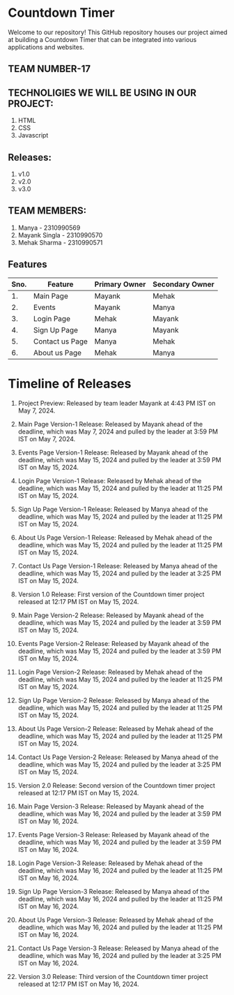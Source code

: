 # Countdown Timer

Welcome to our repository! This GitHub repository houses our project aimed at building a Countdown Timer that can be integrated into various applications and websites.

## TEAM NUMBER-17

## TECHNOLIGIES WE WILL BE USING IN OUR PROJECT:
1. HTML
2. CSS
3. Javascript
   
## Releases:
1. v1.0
2. v2.0
3. v3.0

## TEAM MEMBERS:

1. Manya - 2310990569
2. Mayank Singla - 2310990570
3. Mehak Sharma - 2310990571

## Features

|Sno.| Feature         | Primary Owner | Secondary Owner   |
|----|-----------------|---------------|-------------------|
| 1. | Main Page       | Mayank        | Mehak             |
| 2. | Events          | Mayank        | Manya             |
| 3. | Login Page      | Mehak         | Mayank            |
| 4. | Sign Up Page    | Manya         | Mayank            |
| 5. | Contact us Page | Manya         | Mehak             |    
| 6. | About us Page   | Mehak         | Manya             |


# Timeline of Releases

1. Project Preview:
Released by team leader Mayank at 4:43 PM IST on May 7, 2024.

2. Main Page Version-1 Release:
Released by Mayank ahead of the deadline, which was May 7, 2024 and pulled by the leader at 3:59 PM IST on May 7, 2024.

3. Events Page Version-1 Release:
Released by Mayank ahead of the deadline, which was May 15, 2024 and pulled by the leader at 3:59 PM IST on May 15, 2024.

4. Login Page Version-1 Release:
Released by Mehak ahead of the deadline, which was May 15, 2024 and pulled by the leader at 11:25 PM IST on May 15, 2024.

5. Sign Up Page Version-1 Release:
Released by Manya ahead of the deadline, which was May 15, 2024 and pulled by the leader at 11:25 PM IST on May 15, 2024.

6. About Us Page Version-1 Release:
Released by Mehak ahead of the deadline, which was May 15, 2024 and pulled by the leader at 11:25 PM IST on May 15, 2024.

7. Contact Us Page Version-1 Release:
Released by Manya ahead of the deadline, which was May 15, 2024 and pulled by the leader at 3:25 PM IST on May 15, 2024.

8. Version 1.0 Release:
First version of the Countdown timer project released at 12:17 PM IST on May 15, 2024.

9. Main Page Version-2 Release:
Released by Mayank ahead of the deadline, which was May 15, 2024 and pulled by the leader at 3:59 PM IST on May 15, 2024.

10. Events Page Version-2 Release:
Released by Mayank ahead of the deadline, which was May 15, 2024 and pulled by the leader at 3:59 PM IST on May 15, 2024.

11. Login Page Version-2 Release:
Released by Mehak ahead of the deadline, which was May 15, 2024 and pulled by the leader at 11:25 PM IST on May 15, 2024.

12. Sign Up Page Version-2 Release:
Released by Manya ahead of the deadline, which was May 15, 2024 and pulled by the leader at 11:25 PM IST on May 15, 2024.

13. About Us Page Version-2 Release:
Released by Mehak ahead of the deadline, which was May 15, 2024 and pulled by the leader at 11:25 PM IST on May 15, 2024.

14. Contact Us Page Version-2 Release:
Released by Manya ahead of the deadline, which was May 15, 2024 and pulled by the leader at 3:25 PM IST on May 15, 2024.

15. Version 2.0 Release:
Second version of the Countdown timer project released at 12:17 PM IST on May 15, 2024.

16. Main Page Version-3 Release:
Released by Mayank ahead of the deadline, which was May 16, 2024 and pulled by the leader at 3:59 PM IST on May 16, 2024.

17. Events Page Version-3 Release:
Released by Mayank ahead of the deadline, which was May 16, 2024 and pulled by the leader at 3:59 PM IST on May 16, 2024.

18. Login Page Version-3 Release:
Released by Mehak ahead of the deadline, which was May 16, 2024 and pulled by the leader at 11:25 PM IST on May 16, 2024.

19. Sign Up Page Version-3 Release:
Released by Manya ahead of the deadline, which was May 16, 2024 and pulled by the leader at 11:25 PM IST on May 16, 2024.

20. About Us Page Version-3 Release:
Released by Mehak ahead of the deadline, which was May 16, 2024 and pulled by the leader at 11:25 PM IST on May 16, 2024.

21. Contact Us Page Version-3 Release:
Released by Manya ahead of the deadline, which was May 16, 2024 and pulled by the leader at 3:25 PM IST on May 16, 2024.

22. Version 3.0 Release:
Third version of the Countdown timer project released at 12:17 PM IST on May 16, 2024.
